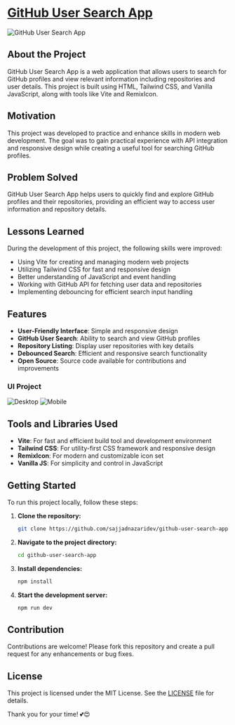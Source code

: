 # [GitHub User Search App](https://github-user-search-app-nz.netlify.app/)

![GitHub User Search App](https://raw.githubusercontent.com/sajjadnazaridev/github-user-search-app/main/src/public/images/screenshot.jpg)

## About the Project

GitHub User Search App is a web application that allows users to search for GitHub profiles and view relevant information including repositories and user details. This project is built using HTML, Tailwind CSS, and Vanilla JavaScript, along with tools like Vite and RemixIcon.

## Motivation

This project was developed to practice and enhance skills in modern web development. The goal was to gain practical experience with API integration and responsive design while creating a useful tool for searching GitHub profiles.

## Problem Solved

GitHub User Search App helps users to quickly find and explore GitHub profiles and their repositories, providing an efficient way to access user information and repository details.

## Lessons Learned

During the development of this project, the following skills were improved:

- Using Vite for creating and managing modern web projects
- Utilizing Tailwind CSS for fast and responsive design
- Better understanding of JavaScript and event handling
- Working with GitHub API for fetching user data and repositories
- Implementing debouncing for efficient search input handling

## Features

- **User-Friendly Interface**: Simple and responsive design
- **GitHub User Search**: Ability to search and view GitHub profiles
- **Repository Listing**: Display user repositories with key details
- **Debounced Search**: Efficient and responsive search functionality
- **Open Source**: Source code available for contributions and improvements

### UI Project

![Desktop](https://raw.githubusercontent.com/sajjadnazaridev/github-user-search-app/main/src/public/images/screenshot.jpg)
![Mobile](https://raw.githubusercontent.com/sajjadnazaridev/github-user-search-app/main/src/public/images/screenshot-mobile.jpg)

## Tools and Libraries Used

- **Vite**: For fast and efficient build tool and development environment
- **Tailwind CSS**: For utility-first CSS framework and responsive design
- **RemixIcon**: For modern and customizable icon set
- **Vanilla JS**: For simplicity and control in JavaScript

## Getting Started

To run this project locally, follow these steps:

1. **Clone the repository:**
   ```bash
   git clone https://github.com/sajjadnazaridev/github-user-search-app.git
   ```
2. **Navigate to the project directory:**
   ```bash
   cd github-user-search-app
   ```
3. **Install dependencies:**
   ```bash
   npm install
   ```
4. **Start the development server:**
   ```bash
   npm run dev
   ```

## Contribution

Contributions are welcome! Please fork this repository and create a pull request for any enhancements or bug fixes.

## License

This project is licensed under the MIT License. See the [LICENSE](LICENSE) file for details.

Thank you for your time! 💕😍

